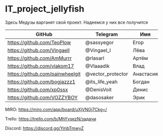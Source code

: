 # IT_project_jellyfish
Здесь Медузы варганят свой проект. Надеемся у них все получится

GitHub | Telegram | Имя | Ранг |
--- | --- | --- | --- |
https://github.com/TeoPlow | @sassyegor | Егор | Тимлид |
https://github.com/Vingaell | @Vingael_l | Лёва | Зам.Тимлид |
https://github.com/AmMurrr | @rlasarl | Артём | - |
https://github.com/vlakom17 | @Vlaaadik | Влад | - |
https://github.com/painwheelgit | @vector_protector | Анастасия | - |
https://github.com/bogjazzz1 | @its_life_yeah | Богдан | - |
https://github.com/xp0ssx | @DenisVoit | Денис | - |
https://github.com/VOZZYBOY | @dasosaker | Эрик | - |

MIRO: https://miro.com/app/board/uXjVNGj7Ckg=/

Trello: https://trello.com/b/MhYvsezN/задачи

Discord: https://discord.gg/YmbTmwyZ
